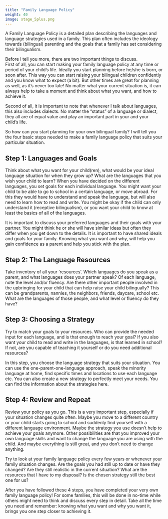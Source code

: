 ```yaml
---
title: "Family Language Policy"
weight: 40
image: stage_5plus.png
---
```

A Family Language Policy is a detailed plan describing the languages and language strategies used in a family. This plan often includes the ideology towards (bilingual) parenting and the goals that a family has set considering their bilingualism.

Before I tell you more, there are two important things to discuss.  
First of all, you can start making your family language policy at any time or period of your child’s life. Ideally you start planning before he/she is born, or soon after. This way you can start raising your bilingual children confidently and you know what to expect (a bit). But other times are great for planning as well, as it’s never too late! No matter what your current situation is, it can always help to take a moment and think about what you want, and how to achieve it.

Second of all, it is important to note that whenever I talk about languages, this also includes dialects. No matter the “status” of a language or dialect, they all are of equal value and play an important part in your and your child’s life.

So how can you start planning for your own bilingual family? I will tell you the four basic steps needed to make a family language policy that suits your particular situation.


## Step 1: Languages and Goals
Think about what you want for your child(ren), what would be your ideal language situation for when they grow up? What are the languages that you wish your child to learn? When you have decided on the different languages, you set goals for each individual language. You might want your child to be able to go to school in a certain language, or move abroad. For this they would have to understand and speak the language, but will also need to learn how to read and write. You might be okay if the child can only understand it (receptive bilingualism), or you want your child to know at least the basics of all of the languages.

It is important to discuss your preferred languages and their goals with your partner. You might think he or she will have similar ideas but often they differ when you get down to the details. It is important to have shared ideals and goals for your family. Knowing what you want and why, will help you gain confidence as a parent and help you stick with the plan.
## Step 2: The Language Resources
Take inventory of all your ‘resources’. Which languages do you speak as a parent, and what languages does your partner speak? Of each language, note the level and/or fluency. Are there other important people involved in the upbringing for your child that can help raise your child bilingually? This can be grandparents, nannies, the neighbors, friends, daycare, school etc. What are the languages of those people, and what level or fluency do they have?
## Step 3: Choosing a Strategy
Try to match your goals to your resources. Who can provide the needed input for each language, and is that enough to reach your goal? If you also want your child to read and write in the languages, is that learned in school? If not, are you capable of teaching it yourself or do you need additional resources?  

In this step, you choose the language strategy that suits your situation. You can use the one-parent-one-language approach, speak the minority language at home, find specific times and locations to use each language etc. You can also create a new strategy to perfectly meet your needs. You can find the information about the strategies here.
## Step 4: Review and Repeat
Review your policy as you go. This is a very important step, especially if your situation changes quite often. Maybe you move to a different country or your child starts going to school and suddenly find yourself with a different language environment. Maybe the strategy you use doesn’t help to achieve your goals anymore. Other possibilities are that you improved your own language skills and want to change the language you are using with the child. And maybe everything is still great, and you don’t need to change anything.

Try to look at your family language policy every few years or whenever your family situation changes. Are the goals you had still up to date or have they changed? Are they still realistic in the current situation? What are the resources that I have to my disposal? Is the chosen strategy still the best one for us?

After you have followed these 4 steps, you have completed your very own family language policy! For some families, this will be done in no-time while others might need to think and discuss every step in detail. Take all the time you need and remember: knowing what you want and why you want it, brings you one step closer to achieving it.